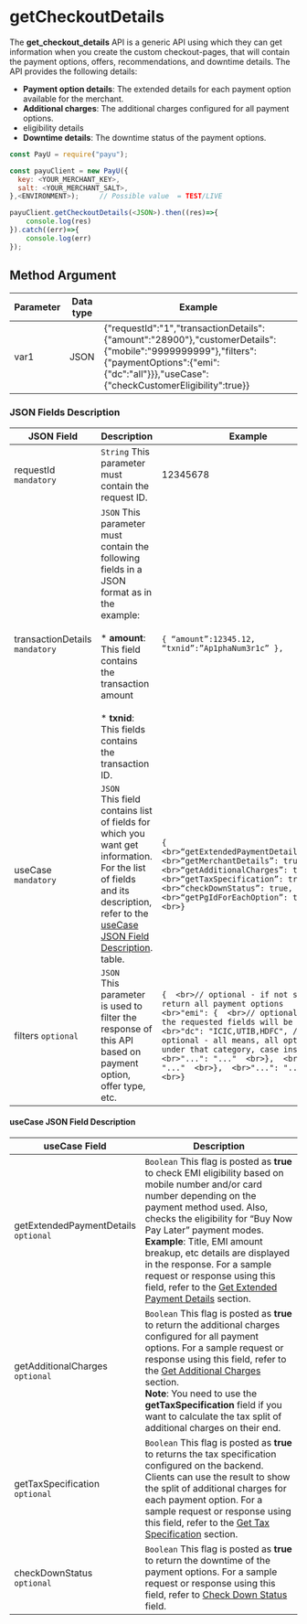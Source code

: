 getCheckoutDetails
========================

The **get\_checkout\_details** API is a generic API using which they can get information when you create the custom checkout-pages, that will contain the payment options, offers, recommendations, and downtime details. The API provides the following details: 

* **Payment option details**: The extended details for each payment option available for the merchant.
* **Additional charges**: The additional charges configured for all payment options.
* eligibility details
* **Downtime details**: The downtime status of the payment options.

```javascript
const PayU = require("payu");

const payuClient = new PayU({
  key: <YOUR_MERCHANT_KEY>,
  salt: <YOUR_MERCHANT_SALT>,
},<ENVIRONMENT>);     // Possible value  = TEST/LIVE

payuClient.getCheckoutDetails(<JSON>).then((res)=>{
    console.log(res)
}).catch((err)=>{
    console.log(err)
});
```


Method Argument
------------------

| Parameter | Data type | Example |
| --- | --- | --- |
| var1 | JSON | {"requestId":"1","transactionDetails":{"amount":"28900"},"customerDetails":{"mobile":"9999999999"},"filters":{"paymentOptions":{"emi":{"dc":"all"}}},"useCase":{"checkCustomerEligibility":true}} |


### JSON Fields Description

| JSON Field | Description | Example |
| --- | --- | --- |
| requestId  ```mandatory``` | `String` This parameter must contain the request ID. | 12345678 |
| transactionDetails  ```mandatory``` | `JSON` This parameter must contain the following fields in a JSON format as in the example:  <br><br>* **amount**: This field contains the transaction amount<br>  <br>* **txnid**: This fields contains the transaction ID. | `{ “amount”:12345.12, “txnid”:”Ap1phaNum3r1c” },` |
| useCase  ```mandatory``` | `JSON`  <br>This field contains list of fields for which you want get information. For the list of fields and its description, refer to the [useCase JSON Field Description](#useCase_JSON). table. | `{  <br>“getExtendedPaymentDetails”:true,  <br>“getMerchantDetails”: true,  <br>“getAdditionalCharges”: true,  <br>“getTaxSpecification”: true,  <br>“checkDownStatus”: true,  <br>“getPgIdForEachOption”: true  <br>}` |
| filters  ```optional``` | `JSON`  <br>This parameter is used to filter the response of this API based on payment option, offer type, etc. | `{  <br>// optional - if not set, will return all payment options  <br>"emi": {  <br>// optional - only the requested fields will be returned  <br>"dc": "ICIC,UTIB,HDFC", // optional - all means, all options under that category, case insensitive  <br>"...": "..."  <br>},  <br>"...": "..."  <br>},  <br>"...": "..."  <br>}` |

#### useCase JSON Field Description


| useCase Field | Description |
| --- | --- |
| getExtendedPaymentDetails  <br>`optional` | `Boolean` This flag is posted as **true** to check EMI eligibility based on mobile number and/or card number depending on the payment method used. Also, checks the eligibility for “Buy Now Pay Later” payment modes.  <br>**Example**: Title, EMI amount breakup, etc details are displayed in the response. For a sample request or response using this field, refer to the [Get Extended Payment Details](#getExtendedPaymentDetails) section. |
| getAdditionalCharges  <br>`optional` | `Boolean` This flag is posted as **true** to return the additional charges configured for all payment options. For a sample request or response using this field, refer to the [Get Additional Charges](#getAdditionalCharges) section.  <br>**Note**: You need to use the **getTaxSpecification** field if you want to calculate the tax split of additional charges on their end. |
| getTaxSpecification  <br>`optional` | `Boolean` This flag is posted as **true** to returns the tax specification configured on the backend. Clients can use the result to show the split of additional charges for each payment option. For a sample request or response using this field, refer to the [Get Tax Specification](#getTaxSpecification) section. |
| checkDownStatus  <br>`optional` | `Boolean` This flag is posted as **true** to return the downtime of the payment options. For a sample request or response using this field, refer to [Check Down Status](#checkDownStatus) field. |

